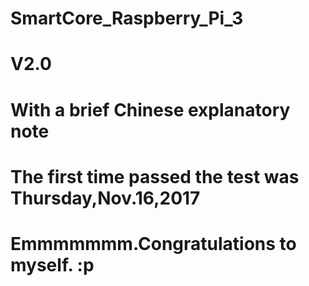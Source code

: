 # SmartCore_Raspberry_Pi_3

# V2.0 

# With a brief Chinese explanatory note

# The first time passed the test was Thursday,Nov.16,2017  

# Emmmmmmm.Congratulations to myself. :p
